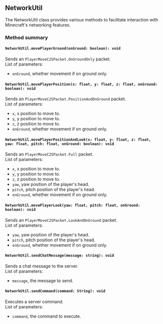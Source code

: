 ## NetworkUtil

The NetworkUtil class provides various methods to facilitate interaction with Minecraft's networking features.

### Method summary

#### `NetworkUtil.movePlayerGround(onGround: boolean): void`
Sends an `PlayerMoveC2SPacket.OnGroundOnly` packet. <br>
List of parameters:
- `onGround`, whether movement if on ground only.

#### `NetworkUtil.movePlayerPosition(x: float, y: float, z: float, onGround: boolean): void`
Sends an `PlayerMoveC2SPacket.PositionAndOnGround` packet. <br>
List of parameters:
- `x`, x position to move to.
- `y`, y position to move to.
- `z`, z position to move to.
- `onGround`, whether movement if on ground only.

#### `NetworkUtil.movePlayerPositionAndLook(x: float, y: float, z: float, yaw: float, pitch: float, onGround: boolean): void`
Sends an `PlayerMoveC2SPacket.Full` packet. <br>
List of parameters:
- `x`, x position to move to.
- `y`, y position to move to.
- `z`, z position to move to.
- `yaw`, yaw position of the player's head.
- `pitch`, pitch position of the player's head.
- `onGround`, whether movement if on ground only.

#### `NetworkUtil.movePlayerLook(yaw: float, pitch: float, onGround: boolean): void`
Sends an `PlayerMoveC2SPacket.LookAndOnGround` packet. <br>
List of parameters:
- `yaw`, yaw position of the player's head.
- `pitch`, pitch position of the player's head.
- `onGround`, whether movement if on ground only.

#### `NetworkUtil.sendChatMessage(message: string): void`
Sends a chat message to the server. <br>
List of parameters:
- `message`, the message to send.

#### `NetworkUtil.sendCommand(command: String): void`
Executes a server command. <br>
List of parameters:
- `command`, the command to execute.